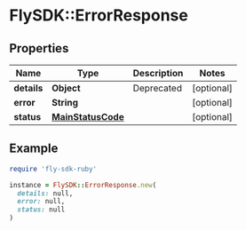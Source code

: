 # FlySDK::ErrorResponse

## Properties

| Name | Type | Description | Notes |
| ---- | ---- | ----------- | ----- |
| **details** | **Object** | Deprecated | [optional] |
| **error** | **String** |  | [optional] |
| **status** | [**MainStatusCode**](MainStatusCode.md) |  | [optional] |

## Example

```ruby
require 'fly-sdk-ruby'

instance = FlySDK::ErrorResponse.new(
  details: null,
  error: null,
  status: null
)
```

